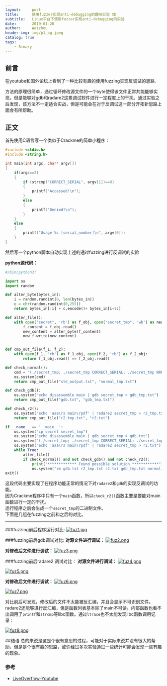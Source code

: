 ```yaml
---
layout:     post
title:      使用fuzzer实现anti-debugging的趣味实验 XD
subtitle:   Linux平台下使用fuzzer实现anti-debugging的实验
date:       2019-01-20
author:     Weizhou
header-img: img/p1_bg.jpeg
catalog: true
tags:
    - Binary
---
```


## 前言

在youtube和国外论坛上看到了一种比较有趣的使用fuzzing实现反调试的思路.

方法的原理很简单，通过循环修改源文件的一个byte使得该文件正常共能能够实现，但是能够对gdb和radare2这累调试软件进行一定程度上的干扰。通过实验之后发现，该方法不一定适合实战，但是可能会在对于反调试这一部分开拓新思路上面会有所帮助。

## 正文

首先使用C语言写一个类似于Crackme的简单小程序：

```cpp
#include <stdio.h>
#include <string.h>

int main(int argc, char* argv[])
{
	if(argc==2)
	{
		if (strcmp("CORRECT_SERIAL", argv[1])==0)
		{
			printf("Accessed!\n");
		}
		else
		{
			printf("Denied!\n");
		}
	}
	else
	{
		printf("Usage %s [serial_number]\n", argv[0]);
	}
}
```

然后写一个python脚本自动实现上述的通过fuzzing进行反调试的实验

<strong>python源代码：</strong>

```python
#/bin/python3!

import os
import random

def alter_byte(bytes_in):
	i = random.randint(0, len(bytes_in))
	c = chr(random.randint(0,255))
	return bytes_in[:i] + c.encode()+ bytes_in[i+1:]

def alter_file():
	with open("secret", 'rb') as f_obj, open("secret_tmp", 'wb') as new_f:
		f_content = f_obj.read()
		new_content = alter_byte(f_content)
		new_f.write(new_content)


def cmp_out_file(f_1, f_2):
	with open(f_1, 'rb') as f_1_obj, open(f_2, 'rb') as f_2_obj:
		return f_1_obj.read() == f_2_obj.read()

def check_normal():
	cmd = "(./secret_tmp; ./secret_tmp CORRECT_SERIAL; ./secret_tmp WRONG_SERIAL) > normal_tmp.txt"
	os.system(cmd)
	return cmp_out_file("std_output.txt", "normal_tmp.txt")

def check_gdb():
	os.system("echo disassemble main | gdb secret_tmp > gdb_tmp.txt")
	return cmp_out_file("gdb.txt", "gdb_tmp.txt")

def check_r2():
	os.system("echo 'aaa\rs main\rpdf' | radare2 secret_tmp > r2_tmp.txt")
	return cmp_out_file("r2_tmp.txt", "r2.txt")

if __name__ == '__main__':
	os.system("cp secret secret_tmp")
	os.system("echo disassemble main | gdb secret_tmp > gdb.txt")
	os.system("(./secret_tmp; ./secret_tmp CORRECT_SERIAL; ./secret_tmp WRONG_SERIAL) > std_output.txt")
	os.system("echo 'aaa\rs main\rpdf' | radare2 secret_tmp > r2.txt")
	while True:
		alter_file()
		if check_normal() and not check_gdb() and not check_r2():
			print("************* Found possible solution ************")
			os.system("rm gdb.txt r2_tmp.txt r2.txt gdb_tmp.txt normal_tmp.txt std_output.txt")
exit()
```
这段代码主要实现了在程序功能正常的情况下对`radare2`和`gdb`的实现反调试的功能。<br>
因为Crackme程序中只有一个`main`函数，所以`check_r2()`函数主要是要能对main函数进行一定的干扰。<br>
运行程序之后会生成一个`secret_tmp`的二进制文件。<br>
下面是几组在fuzzing之前和之后的对比。<br>
***
###fuzzing前后程序运行对比:
[![fuz1.jpg](https://i.postimg.cc/xdd33kxw/fuz1.jpg)](https://postimg.cc/PCBDtqky)

###fuzzing前后gdb调试对比:
**对源文件进行调试：**
[![fuz2.png](https://i.postimg.cc/rz646s9w/fuz2.png)](https://postimg.cc/hQrvTSwk)

**对修改后文件进行调试：**
[![fuz3.png](https://i.postimg.cc/9MnTpJRT/fuz3.png)](https://postimg.cc/5Y8695mN)

###fuzzing前后radare2 调试对比：
**对源文件进行调试：**
[![fuz4.png](https://i.postimg.cc/v84SdKvJ/fuz4.png)](https://postimg.cc/hhq0Lp6s)

[![fuz5.png](https://i.postimg.cc/HxxXXfxd/fuz5.png)](https://postimg.cc/v1J4d2fN)

**对修改后文件进行调试：**
[![fuz6.png](https://i.postimg.cc/SRY9tCCP/fuz6.png)](https://postimg.cc/dZvDh7WR)

[![fuz7.png](https://i.postimg.cc/KYmnvKhK/fuz7.png)](https://postimg.cc/K1sK08zF)

对比前后可发现，修改后的文件不太能被反汇编，并且会显示不可识别文件。radare2还能够进行反汇编，但是函数列表基本除了main不可读。内部函数也看不出调用了`printf`和`strcmp`等libc函数。通过`ltrace`也不太能发现libc函数调用记录：

[![fuz8.png](https://i.postimg.cc/HL3bJpT6/fuz8.png)](https://postimg.cc/6728gx2Z)

##结语
总的来说是这是个很有意思的过程，可能对于实际来说并没有很大的帮助，但是是个很有趣的思路，或许经过多次实验通过一些统计可能会发现一些有趣的现象。

### 参考
- [LiveOverflow-Youtube](https://www.youtube.com/watch?v=OZvc-c1OLnM&list=PLhixgUqwRTjxglIswKp9mpkfPNfHkzyeN&index=9)



